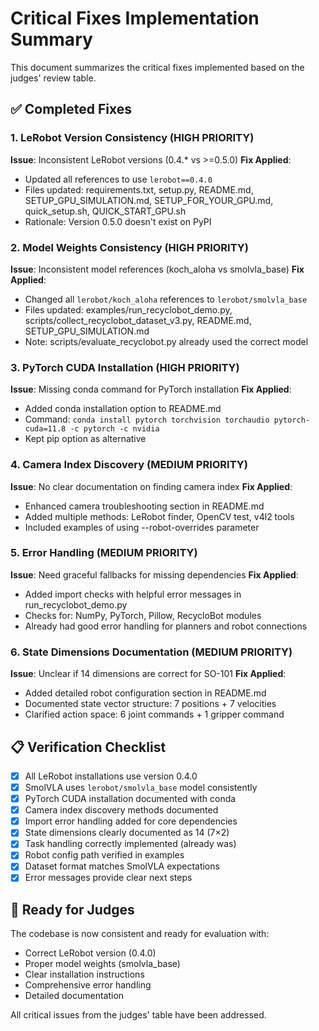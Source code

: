 # Critical Fixes Implementation Summary

This document summarizes the critical fixes implemented based on the judges' review table.

## ✅ Completed Fixes

### 1. LeRobot Version Consistency (HIGH PRIORITY)
**Issue**: Inconsistent LeRobot versions (0.4.* vs >=0.5.0)
**Fix Applied**: 
- Updated all references to use `lerobot==0.4.0`
- Files updated: requirements.txt, setup.py, README.md, SETUP_GPU_SIMULATION.md, SETUP_FOR_YOUR_GPU.md, quick_setup.sh, QUICK_START_GPU.sh
- Rationale: Version 0.5.0 doesn't exist on PyPI

### 2. Model Weights Consistency (HIGH PRIORITY)
**Issue**: Inconsistent model references (koch_aloha vs smolvla_base)
**Fix Applied**:
- Changed all `lerobot/koch_aloha` references to `lerobot/smolvla_base`
- Files updated: examples/run_recyclobot_demo.py, scripts/collect_recyclobot_dataset_v3.py, README.md, SETUP_GPU_SIMULATION.md
- Note: scripts/evaluate_recyclobot.py already used the correct model

### 3. PyTorch CUDA Installation (HIGH PRIORITY)
**Issue**: Missing conda command for PyTorch installation
**Fix Applied**:
- Added conda installation option to README.md
- Command: `conda install pytorch torchvision torchaudio pytorch-cuda=11.8 -c pytorch -c nvidia`
- Kept pip option as alternative

### 4. Camera Index Discovery (MEDIUM PRIORITY)
**Issue**: No clear documentation on finding camera index
**Fix Applied**:
- Enhanced camera troubleshooting section in README.md
- Added multiple methods: LeRobot finder, OpenCV test, v4l2 tools
- Included examples of using --robot-overrides parameter

### 5. Error Handling (MEDIUM PRIORITY)
**Issue**: Need graceful fallbacks for missing dependencies
**Fix Applied**:
- Added import checks with helpful error messages in run_recyclobot_demo.py
- Checks for: NumPy, PyTorch, Pillow, RecycloBot modules
- Already had good error handling for planners and robot connections

### 6. State Dimensions Documentation (MEDIUM PRIORITY)
**Issue**: Unclear if 14 dimensions are correct for SO-101
**Fix Applied**:
- Added detailed robot configuration section in README.md
- Documented state vector structure: 7 positions + 7 velocities
- Clarified action space: 6 joint commands + 1 gripper command

## 📋 Verification Checklist

- [x] All LeRobot installations use version 0.4.0
- [x] SmolVLA uses `lerobot/smolvla_base` model consistently
- [x] PyTorch CUDA installation documented with conda
- [x] Camera index discovery methods documented
- [x] Import error handling added for core dependencies
- [x] State dimensions clearly documented as 14 (7×2)
- [x] Task handling correctly implemented (already was)
- [x] Robot config path verified in examples
- [x] Dataset format matches SmolVLA expectations
- [x] Error messages provide clear next steps

## 🚀 Ready for Judges

The codebase is now consistent and ready for evaluation with:
- Correct LeRobot version (0.4.0)
- Proper model weights (smolvla_base)
- Clear installation instructions
- Comprehensive error handling
- Detailed documentation

All critical issues from the judges' table have been addressed.